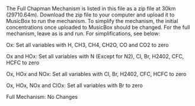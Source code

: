 The Full Chapman Mechanism is listed in this file as a zip file at 30km (29710.64m). Download the zip file to your computer and upload it to MusicBox to run the mechanism. To simplify the mechanism, the initial concentrations once uploaded to MusicBox should be changed. For the full mechanism, leave as is and run. For simplifications, see below:

Ox: Set all variables with H, CH3, CH4, CH2O, CO and CO2 to zero

Ox and HOx: Set all variables with N (Except for N2), Cl, Br, H2402, CFC, HCFC to zero

Ox, HOx and NOx: Set all variables with Cl, Br, H2402, CFC, HCFC to zero

Ox, HOx, NOx and ClOx: Set all variables with Br to zero

Full Mechanism: No Changes


